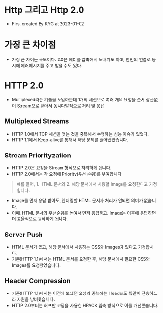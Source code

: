 # Http 그리고 Http 2.0
- First created By KYG at 2023-01-02

# 가장 큰 차이점
- 가장 큰 차이는 속도이다. 2.0은 헤더를 압축해서 보내기도 하고, 한번의 연결로 동시에 에러메시지를 주고 받을 수도 있다.



# HTTP 2.0
- Multiplexed라는 기술을 도입하는데 1개의 세션으로 여러 개의 요청을 순서 상관없이 Stream으로 받아서 동시다발적으로 처리 및 응답

## Multiplexed Streams
- HTTP 1.0에서 TCP 세션을 맺는 것을 중복해서 수행하는 성능 이슈가 있었다.
- HTTP 1.1에서 Keep-alive를 통해서 해당 문제를 풀어냈었습니다.



## Stream Priorityzation
- HTTP 2.0은 요청을 Stream 형식으로 처리하게 됩니다.
- HTTP 2.0에서는 각 요청에 Priority(우선 순위)를 부여합니다.


> 예를 들어, 1. HTML 문서와 2. 해당 문서에서 사용할 Image를 요청한다고 가정합니다.


- Image를 먼저 응답 받아도, 렌더링할 HTML 문서가 처리가 안되면 의미가 없습니다.
- 이때, HTML 문서의 우선순위를 높여서 먼저 응답하고, Image는 이후에 응답하면 더 효율적으로 동작하게 됩니다.



## Server Push

- HTML 문서가 있고, 해당 문서에서 사용하는 CSS와 Images가 있다고 가정합시다.
- 기존(HTTP 1.1)에서는 HTML 문서를 요청한 후, 해당 문서에서 필요한 CSS와 Images를 요청했었습니다.


## Header Compression
- 기존(HTTP 1.1)에서는 이전에 보냈던 요청과 중복되는 Header도 똑같이 전송하느라 자원을 낭비했습니다.
- HTTP 2.0부터는 허프만 코딩을 사용한 HPACK 압축 방식으로 이를 개선했습니다.







